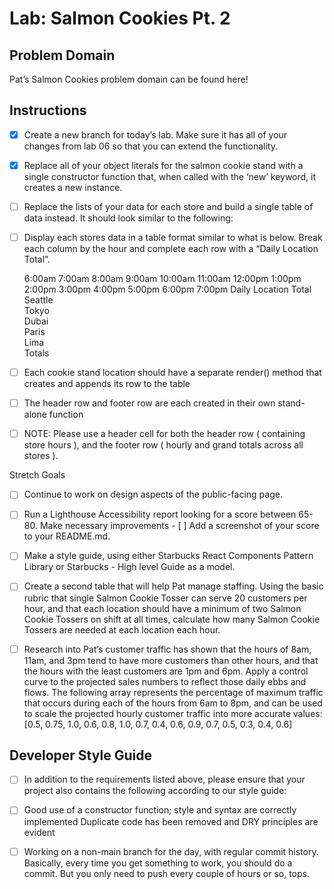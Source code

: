 # Lab: Salmon Cookies Pt. 2
## Problem Domain
Pat’s Salmon Cookies problem domain can be found here!

## Instructions

- [x] Create a new branch for today’s lab. Make sure it has all of your changes from lab 06 so that you can extend the functionality.

- [x] Replace all of your object literals for the salmon cookie stand with a single constructor function that, when called with the ‘new’ keyword, it creates a new instance.

- [ ] Replace the lists of your data for each store and build a single table of data instead. It should look similar to the following:

- [ ] Display each stores data in a table format similar to what is below. Break each column by the hour and complete each row with a “Daily Location Total”.

 	6:00am	7:00am	8:00am	9:00am	10:00am	11:00am	12:00pm	1:00pm	2:00pm	3:00pm	4:00pm	5:00pm	6:00pm	7:00pm	Daily Location Total
Seattle	 	 	 	 	 	 	 	 	 	 	 	 	 	 	 
Tokyo	 	 	 	 	 	 	 	 	 	 	 	 	 	 	 
Dubai	 	 	 	 	 	 	 	 	 	 	 	 	 	 	 
Paris	 	 	 	 	 	 	 	 	 	 	 	 	 	 	 
Lima	 	 	 	 	 	 	 	 	 	 	 	 	 	 	 
Totals	 	 	 	 	 	 	 	 	 	 	 	 	 	 	 
- [ ] Each cookie stand location should have a separate render() method that creates and appends its row to the table

- [ ] The header row and footer row are each created in their own stand-alone function

- [ ] NOTE: Please use a header cell for both the header row ( containing store hours ), and the footer row ( hourly and grand totals across all stores ).

Stretch Goals
- [ ] Continue to work on design aspects of the public-facing page.
- [ ] Run a Lighthouse Accessibility report looking for a score between 65-80. Make necessary improvements - [ ] Add a screenshot of your score to your README.md.
- [ ] Make a style guide, using either Starbucks React Components Pattern Library or Starbucks - High level Guide as a model.
- [ ] Create a second table that will help Pat manage staffing. Using the basic rubric that single Salmon Cookie Tosser can serve 20 customers per hour, and that each location should have a minimum of two Salmon Cookie Tossers on shift at all times, calculate how many Salmon Cookie Tossers are needed at each location each hour.

- [ ] Research into Pat’s customer traffic has shown that the hours of 8am, 11am, and 3pm tend to have more customers than other hours, and that the hours with the least customers are 1pm and 6pm. Apply a control curve to the projected sales numbers to reflect those daily ebbs and flows. The following array represents the percentage of maximum traffic that occurs during each of the hours from 6am to 8pm, and can be used to scale the projected hourly customer traffic into more accurate values:
[0.5, 0.75, 1.0, 0.6, 0.8, 1.0, 0.7, 0.4, 0.6, 0.9, 0.7, 0.5, 0.3, 0.4, 0.6]

## Developer Style Guide
- [ ] In addition to the requirements listed above, please ensure that your project also contains the following according to our style guide:

- [ ] Good use of a constructor function; style and syntax are correctly implemented
Duplicate code has been removed and DRY principles are evident
- [ ] Working on a non-main branch for the day, with regular commit history. Basically, every time you get something to work, you should do a commit. But you only need to push every couple of hours or so, tops.



